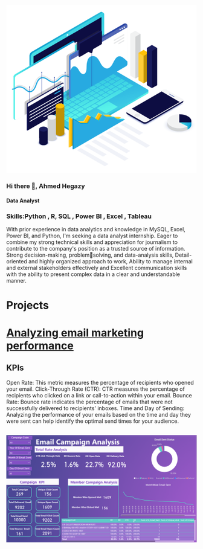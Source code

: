 ![](https://github.com/AhmedHegazy121/Portfolio/blob/main/csiq-what-is-managed-attack-surface.png)
### Hi there 👋, Ahmed Hegazy 
#### Data Analyst
### Skills:Python , R, SQL , Power BI , Excel , Tableau

With prior experience in data analytics and knowledge in MySQL, Excel, Power BI, and Python, I'm seeking a
data analyst internship. Eager to combine my strong technical skills and appreciation for
journalism to contribute to the company's position as a trusted source of information. Strong decision-making, problemsolving, and data-analysis skills, Detail-oriented and highly organized approach to work, Ability to manage internal and 
external stakeholders effectively and Excellent communication skills with the ability to present complex data in a clear 
and understandable manner.
# Projects
# [Analyzing email marketing performance](https://www.linkedin.com/posts/hegazy-ahmed_marketing-mail-mailcamapign-activity-7184779199214219265-rVsn?utm_source=share&utm_medium=member_desktop)

## KPIs
Open Rate: This metric measures the percentage of recipients who opened your email.
Click-Through Rate (CTR): CTR measures the percentage of recipients who clicked on a link or call-to-action within your email.
Bounce Rate: Bounce rate indicates the percentage of emails that were not successfully delivered to recipients' inboxes.
Time and Day of Sending: Analyzing the performance of your emails based on the time and day they were sent can help identify the optimal send times for your audience.

## ![Email Marketing Campaign Dashboard](https://github.com/AhmedHegazy121/Portfolio/blob/main/Email.PNG)

